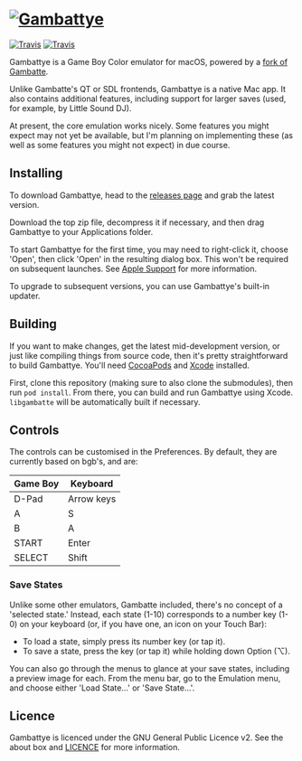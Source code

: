 # [![Gambattye](https://ben10do.github.io/Gambattye/repo-images/banner-0.3.png)](https://github.com/Ben10do/Gambattye)
[![Travis](https://img.shields.io/travis/Ben10do/Gambattye.svg?label=Gambattye)](https://travis-ci.org/Ben10do/Gambattye) [![Travis](https://img.shields.io/travis/Ben10do/gambatte.svg?label=libgambatte)](https://travis-ci.org/Ben10do/gambatte)

Gambattye is a Game Boy Color emulator for macOS, powered by a [fork of Gambatte](https://github.com/Ben10do/gambatte).

Unlike Gambatte's QT or SDL frontends, Gambattye is a native Mac app. It also contains additional features, including support for larger saves (used, for example, by Little Sound DJ).

At present, the core emulation works nicely. Some features you might expect may not yet be available, but I'm planning on implementing these (as well as some features you might not expect) in due course.

## Installing
To download Gambattye, head to the [releases page](https://github.com/Ben10do/Gambattye/releases) and grab the latest version.

Download the top zip file, decompress it if necessary, and then drag Gambattye to your Applications folder.

To start Gambattye for the first time, you may need to right-click it, choose 'Open', then click 'Open' in the resulting dialog box. This won't be required on subsequent launches. See [Apple Support](https://support.apple.com/en-us/HT202491) for more information.

To upgrade to subsequent versions, you can use Gambattye's built-in updater.

## Building
If you want to make changes, get the latest mid-development version, or just like compiling things from source code, then it's pretty straightforward to build Gambattye. You'll need [CocoaPods](https://cocoapods.org) and [Xcode](https://itunes.apple.com/gb/app/xcode/id497799835) installed.

First, clone this repository (making sure to also clone the submodules), then run `pod install`. From there, you can build and run Gambattye using Xcode. `libgambatte` will be automatically built if necessary.

## Controls
The controls can be customised in the Preferences. By default, they are currently based on bgb's, and are:

| Game Boy | Keyboard   |
| -------- | ---------- |
| D-Pad    | Arrow keys |
| A        | S          |
| B        | A          |
| START    | Enter      |
| SELECT   | Shift      |

### Save States
Unlike some other emulators, Gambatte included, there's no concept of a 'selected state.' Instead, each state (1-10) corresponds to a number key (1-0) on your keyboard (or, if you have one, an icon on your Touch Bar):

- To load a state, simply press its number key (or tap it).
- To save a state, press the key (or tap it) while holding down Option (⌥).

You can also go through the menus to glance at your save states, including a preview image for each. From the menu bar, go to the Emulation menu, and choose either 'Load State…' or 'Save State…'.

## Licence
Gambattye is licenced under the GNU General Public Licence v2. See the about box and [LICENCE](https://github.com/Ben10do/Gambattye/blob/master/LICENCE) for more information.
